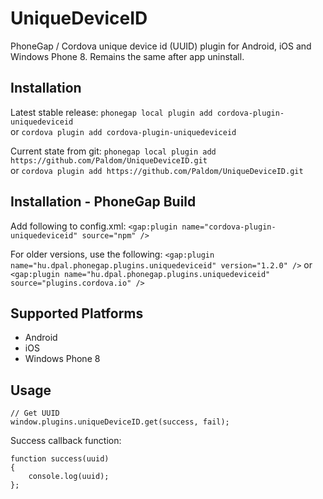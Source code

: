UniqueDeviceID
==============

PhoneGap / Cordova unique device id (UUID) plugin for Android, iOS and Windows Phone 8. Remains the same after app uninstall.

## Installation

Latest stable release: ```phonegap local plugin add cordova-plugin-uniquedeviceid```  
or ```cordova plugin add cordova-plugin-uniquedeviceid```

Current state from git: ```phonegap local plugin add https://github.com/Paldom/UniqueDeviceID.git```  
or ```cordova plugin add https://github.com/Paldom/UniqueDeviceID.git```

## Installation - PhoneGap Build 

Add following to config.xml: ```<gap:plugin name="cordova-plugin-uniquedeviceid" source="npm" />```

For older versions, use the following: ```<gap:plugin name="hu.dpal.phonegap.plugins.uniquedeviceid" version="1.2.0" />```
or ```<gap:plugin name="hu.dpal.phonegap.plugins.uniquedeviceid" source="plugins.cordova.io" />```

## Supported Platforms

- Android
- iOS
- Windows Phone 8

## Usage

    // Get UUID
    window.plugins.uniqueDeviceID.get(success, fail);

Success callback function:

    function success(uuid)
    {
        console.log(uuid);
    };
